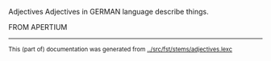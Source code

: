 Adjectives
Adjectives in GERMAN language describe things.

FROM APERTIUM



* * *
<small>This (part of) documentation was generated from [../src/fst/stems/adjectives.lexc](http://github.com/giellalt/lang-deu/blob/main/../src/fst/stems/adjectives.lexc)</small>